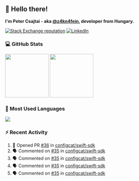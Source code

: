 ## 👋 Hello there!

**I'm Peter Csajtai - aka [@z4kn4fein](https://github.com/z4kn4fein), developer from Hungary.**

[![Stack Exchange reputation](https://img.shields.io/stackexchange/stackoverflow/r/8700582?color=orange&label=reputation&logo=stackoverflow&style=for-the-badge)](https://stackoverflow.com/users/8700582)
[![LinkedIn](https://img.shields.io/badge/linkedin-%230077B5.svg?style=for-the-badge&logo=linkedin&logoColor=white)](https://www.linkedin.com/in/csajtai-p%C3%A9ter-45395341/)

### 💻 GitHub Stats

<div>
  <img height="140px" src="https://github-readme-stats-pcsajtai.vercel.app/api?username=z4kn4fein&show_icons=true&hide_border=true&count_private=true&custom_title=Stats&theme=dracula&line_height=24&hide_title=true">
  <img height="140px" src="https://streak-stats.demolab.com?user=z4kn4fein&theme=dracula&hide_border=true">
  
</div>

### :toolbox: Most Used Languages

<img src="https://github-readme-stats-pcsajtai.vercel.app/api/top-langs/?username=z4kn4fein&theme=dracula&hide_border=true&layout=compact&langs_count=8&hide_title=true">

### :zap: Recent Activity

<!--START_SECTION:activity-->
1. 💪 Opened PR [#36](https://github.com/configcat/swift-sdk/pull/36) in [configcat/swift-sdk](https://github.com/configcat/swift-sdk)
2. 🗣 Commented on [#35](https://github.com/configcat/swift-sdk/issues/35) in [configcat/swift-sdk](https://github.com/configcat/swift-sdk)
3. 🗣 Commented on [#35](https://github.com/configcat/swift-sdk/issues/35) in [configcat/swift-sdk](https://github.com/configcat/swift-sdk)
4. 🗣 Commented on [#35](https://github.com/configcat/swift-sdk/issues/35) in [configcat/swift-sdk](https://github.com/configcat/swift-sdk)
5. 🗣 Commented on [#35](https://github.com/configcat/swift-sdk/issues/35) in [configcat/swift-sdk](https://github.com/configcat/swift-sdk)
<!--END_SECTION:activity-->
